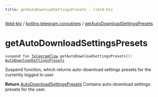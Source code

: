 ```yaml
---
title: getAutoDownloadSettingsPresets - libtd-ktx
---
```


[libtd-ktx](../index.html) / [kotlinx.telegram.coroutines](index.html) / [getAutoDownloadSettingsPresets](./get-auto-download-settings-presets.html)

# getAutoDownloadSettingsPresets

`suspend fun `[`TelegramFlow`](../kotlinx.telegram.core/-telegram-flow/index.html)`.getAutoDownloadSettingsPresets(): `[`AutoDownloadSettingsPresets`](https://tdlibx.github.io/td/docs/org/drinkless/td/libcore/telegram/TdApi/AutoDownloadSettingsPresets.html)

Suspend function, which returns auto-download settings presets for the currently logged in user.

**Return**
[AutoDownloadSettingsPresets](https://tdlibx.github.io/td/docs/org/drinkless/td/libcore/telegram/TdApi/AutoDownloadSettingsPresets.html) Contains auto-download settings presets for the user.

